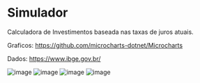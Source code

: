 # Simulador
Calculadora de Investimentos baseada nas taxas de juros atuais.





Graficos: 
https://github.com/microcharts-dotnet/Microcharts


Dados:
https://www.ibge.gov.br/

![image](https://user-images.githubusercontent.com/52644327/192889099-56690064-7e49-498c-a0be-48132127722e.png)
![image](https://user-images.githubusercontent.com/52644327/192889141-349efe33-92a7-4711-9f4e-01b3c9e60955.png)
![image](https://user-images.githubusercontent.com/52644327/192889197-4a2a5c20-3f78-43c9-b174-daf90ea5ef8e.png)
![image](https://user-images.githubusercontent.com/52644327/192889293-eb9466d6-287b-4baa-8ccf-8e5d80186673.png)
